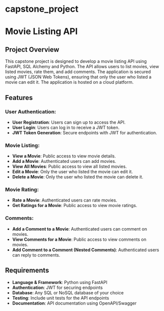 # capstone_project
# Movie Listing API

## Project Overview

This capstone project is designed to develop a movie listing API using FastAPI, SQL Alchemy and Python. The API allows users to list movies, view listed movies, rate them, and add comments. The application is secured using JWT (JSON Web Tokens), ensuring that only the user who listed a movie can edit it. The application is hosted on a cloud platform.

## Features

### User Authentication:
- **User Registration**: Users can sign up to access the API.
- **User Login**: Users can log in to receive a JWT token.
- **JWT Token Generation**: Secure endpoints with JWT for authentication.

### Movie Listing:
- **View a Movie**: Public access to view movie details.
- **Add a Movie**: Authenticated users can add movies.
- **View All Movies**: Public access to view all listed movies.
- **Edit a Movie**: Only the user who listed the movie can edit it.
- **Delete a Movie**: Only the user who listed the movie can delete it.

### Movie Rating:
- **Rate a Movie**: Authenticated users can rate movies.
- **Get Ratings for a Movie**: Public access to view movie ratings.

### Comments:
- **Add a Comment to a Movie**: Authenticated users can comment on movies.
- **View Comments for a Movie**: Public access to view comments on movies.
- **Add Comment to a Comment (Nested Comments)**: Authenticated users can reply to comments.

## Requirements

- **Language & Framework**: Python using FastAPI
- **Authentication**: JWT for securing endpoints
- **Database**: Any SQL or NoSQL database of your choice
- **Testing**: Include unit tests for the API endpoints
- **Documentation**: API documentation using OpenAPI/Swagger
